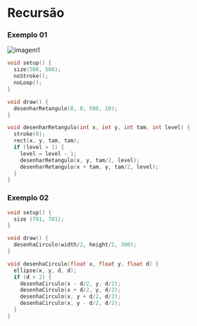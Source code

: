 # Recursão

### Exemplo 01

![imagem1](https://github.com/arteprog/programacao-criativa/blob/master/assets/imagens/recursao/01recursao.jpg?raw=true)

```pde
void setup() {
  size(500, 500);
  noStroke();
  noLoop();
}

void draw() {
  desenharRetangulo(0, 0, 500, 10);
}

void desenharRetangulo(int x, int y, int tam, int level) {                    
  stroke(0);
  rect(x, y, tam, tam);      
  if (level > 1) {
    level = level - 1;
    desenharRetangulo(x, y, tam/2, level);
    desenharRetangulo(x + tam, y, tam/2, level);
  }
}
```

### Exemplo 02

```pde
void setup() {
  size (701, 701);
}

void draw() {
  desenhaCirculo(width/2, height/2, 300);
}

void desenhaCirculo(float x, float y, float d) {
  ellipse(x, y, d, d);
  if (d > 2) {
    desenhaCirculo(x - d/2, y, d/2);
    desenhaCirculo(x + d/2, y, d/2);
    desenhaCirculo(x, y + d/2, d/2);
    desenhaCirculo(x, y - d/2, d/2);
  }
}
```

